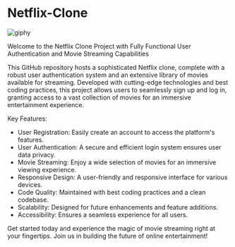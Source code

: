 # Netflix-Clone

![giphy](https://github.com/HumayunK01/Netflix-Clone/assets/88980866/824c1007-7fa4-40f3-b696-58dcbb1d5b3f)

Welcome to the Netflix Clone Project with Fully Functional User Authentication and Movie Streaming Capabilities

This GitHub repository hosts a sophisticated Netflix clone, complete with a robust user authentication system and an extensive library of movies available for streaming. Developed with cutting-edge technologies and best coding practices, this project allows users to seamlessly sign up and log in, granting access to a vast collection of movies for an immersive entertainment experience.

Key Features:
- User Registration: Easily create an account to access the platform's features.
- User Authentication: A secure and efficient login system ensures user data privacy.
- Movie Streaming: Enjoy a wide selection of movies for an immersive viewing experience.
- Responsive Design: A user-friendly and responsive interface for various devices.
- Code Quality: Maintained with best coding practices and a clean codebase.
- Scalability: Designed for future enhancements and feature additions.
- Accessibility: Ensures a seamless experience for all users.

Get started today and experience the magic of movie streaming right at your fingertips. Join us in building the future of online entertainment!

